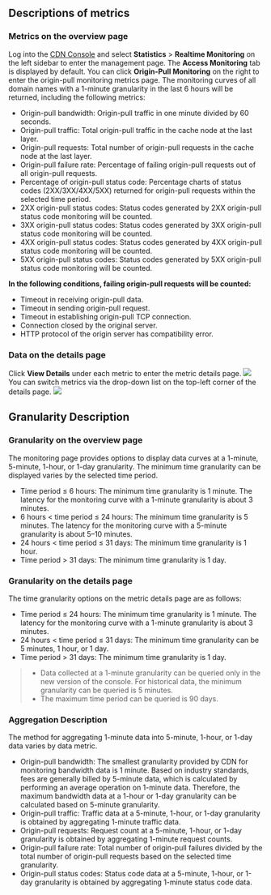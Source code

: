 ## Descriptions of metrics
### Metrics on the overview page
Log into the [CDN Console](https://console.cloud.tencent.com/cdn) and select **Statistics** > **Realtime Monitoring** on the left sidebar to enter the management page. The **Access Monitoring** tab is displayed by default. You can click **Origin-Pull Monitoring** on the right to enter the origin-pull monitoring metrics page. The monitoring curves of all domain names with a 1-minute granularity in the last 6 hours will be returned, including the following metrics:
+ Origin-pull bandwidth: Origin-pull traffic in one minute divided by 60 seconds.
+ Origin-pull traffic: Total origin-pull traffic in the cache node at the last layer.
+ Origin-pull requests: Total number of origin-pull requests in the cache node at the last layer.
+ Origin-pull failure rate: Percentage of failing origin-pull requests out of all origin-pull requests.
+ Percentage of origin-pull status code: Percentage charts of status codes (2XX/3XX/4XX/5XX) returned for origin-pull requests within the selected time period.
+ 2XX origin-pull status codes: Status codes generated by 2XX origin-pull status code monitoring will be counted.
+ 3XX origin-pull status codes: Status codes generated by 3XX origin-pull status code monitoring will be counted.
+ 4XX origin-pull status codes: Status codes generated by 4XX origin-pull status code monitoring will be counted.
+ 5XX origin-pull status codes: Status codes generated by 5XX origin-pull status code monitoring will be counted.

**In the following conditions, failing origin-pull requests will be counted:**
+ Timeout in receiving origin-pull data.
+ Timeout in sending origin-pull request.
+ Timeout in establishing origin-pull TCP connection.
+ Connection closed by the original server.
+ HTTP protocol of the origin server has compatibility error.

### Data on the details page
Click **View Details** under each metric to enter the metric details page.
![](https://main.qcloudimg.com/raw/55cd96de690acf97ca6e9194df6644ec.png)
You can switch metrics via the drop-down list on the top-left corner of the details page.
![](https://main.qcloudimg.com/raw/afeaff1b7a408e5caebe26a738714569.png)

## Granularity Description
### Granularity on the overview page
The monitoring page provides options to display data curves at a 1-minute, 5-minute, 1-hour, or 1-day granularity. The minimum time granularity can be displayed varies by the selected time period.
+ Time period ≤ 6 hours: The minimum time granularity is 1 minute. The latency for the monitoring curve with a 1-minute granularity is about 3 minutes.
+ 6 hours < time period ≤ 24 hours: The minimum time granularity is 5 minutes. The latency for the monitoring curve with a 5-minute granularity is about 5–10 minutes.
+ 24 hours < time period ≤ 31 days: The minimum time granularity is 1 hour.
+ Time period > 31 days: The minimum time granularity is 1 day.


### Granularity on the details page
The time granularity options on the metric details page are as follows:
+ Time period ≤ 24 hours: The minimum time granularity is 1 minute. The latency for the monitoring curve with a 1-minute granularity is about 3 minutes.
+ 24 hours < time period ≤ 31 days: The minimum time granularity can be 5 minutes, 1 hour, or 1 day.
+ Time period > 31 days: The minimum time granularity is 1 day.

>
>- Data collected at a 1-minute granularity can be queried only in the new version of the console. For historical data, the minimum granularity can be queried is 5 minutes.
>- The maximum time period can be queried is 90 days.

### Aggregation Description
The method for aggregating 1-minute data into 5-minute, 1-hour, or 1-day data varies by data metric.
+ Origin-pull bandwidth: The smallest granularity provided by CDN for monitoring bandwidth data is 1 minute. Based on industry standards, fees are generally billed by 5-minute data, which is calculated by performing an average operation on 1-minute data. Therefore, the maximum bandwidth data at a 1-hour or 1-day granularity can be calculated based on 5-minute granularity.
+ Origin-pull traffic: Traffic data at a 5-minute, 1-hour, or 1-day granularity is obtained by aggregating 1-minute traffic data.
+ Origin-pull requests: Request count at a 5-minute, 1-hour, or 1-day granularity is obtained by aggregating 1-minute request counts.
+ Origin-pull failure rate: Total number of origin-pull failures divided by the total number of origin-pull requests based on the selected time granularity.
+ Origin-pull status codes: Status code data at a 5-minute, 1-hour, or 1-day granularity is obtained by aggregating 1-minute status code data.



